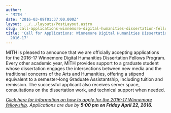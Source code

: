 ```yaml
---
author:
- 'MITH '
date: '2016-03-09T01:37:00.000Z'
layout: ../../layouts/PostLayout.astro
slug: call-applications-winnemore-digital-humanities-dissertation-fellows-program-2016-17
title: 'Call for Applications: Winnemore Digital Humanities Dissertation Fellows Program
  2016-17'
---
```


MITH is pleased to announce that we are officially accepting applications for the 2016-17 Winnemore Digital Humanities Dissertation Fellows Program. Every other academic year, MITH provides support to a graduate student whose dissertation engages the intersections between new media and the traditional concerns of the Arts and Humanities, offering a stipend equivalent to a semester-long Graduate Assistantship, including tuition and remission. The successful applicant also receives server space, consultations on the dissertation work, and technical support when needed.

_[Click here for information on how to apply for the 2016-17 Winnemore fellowship](http://mith.umd.edu/community/fellowships/winnemore-fellows/winnemore-fellowship-guidelines-2016-17/). Applications are due by **5:00 pm on Friday April 22, 2016.**_